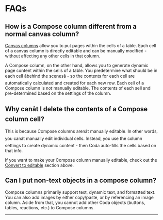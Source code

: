 **FAQs**
========


How is a Compose column different from a normal canvas column?
--------------------------------------------------------------



[Canvas columns](https://help.coda.io/en/articles/5979455-canvas-column-type) allow you to put pages within the cells of a table. Each cell of a canvas column is directly editable and can be manually modified - without affecting any other cells in that column.



A Compose column, on the other hand, allows you to generate dynamic page content within the cells of a table. You predetermine what should be in each cell âbehind the scenesâ - so the contents for each cell are automatically calculated and created for each new row. Each cell of a Compose column is *not* manually editable. The contents of each sell and pre-determined based on the settings of the column.



Why canât I delete the contents of a Compose column cell?
---------------------------------------------------------



This is because Compose columns arenât manually editable. In other words, you canât manually edit individual cells. Instead, you use the column settings to create dynamic content - then Coda auto-fills the cells based on that info.



If you want to make your Compose column manually editable, check out the [Convert to editable](http://help.coda.io/en/articles/8032777-build-dynamic-text-columns-with-compose#h_ad2955a94e) section above.



Can I put non-text objects in a compose column?
-----------------------------------------------



Compose columns primarily support text, dynamic text, and formatted text. You can also add images by either copy/paste, or by referencing an image column. Aside from that, you cannot add other Coda objects (buttons, tables, reactions, etc.) to Compose columns.






---